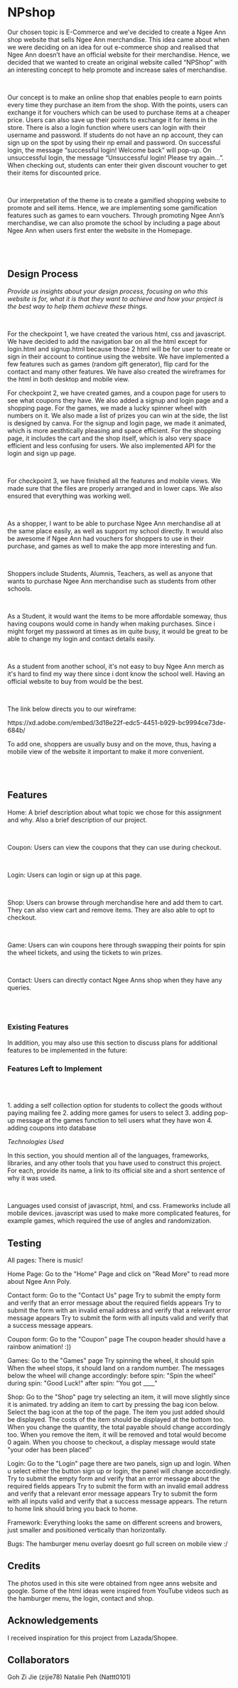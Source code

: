 # NPshop

<p>
Our chosen topic is E-Commerce and we’ve decided to create a Ngee Ann shop website that sells Ngee Ann merchandise. This idea came about when we were deciding on an idea for out e-commerce shop and realised that Ngee Ann doesn’t have an official website for their merchandise. Hence, we decided that we wanted to create an original website called “NPShop” with an interesting concept to help promote and increase sales of merchandise. </p>
<br>
<p>
Our concept is to make an online shop that enables people to earn points every time they purchase an item from the shop. With the points, users can exchange it for vouchers which can be used to purchase items at a cheaper price. Users can also save up their points to exchange it for items in the store.  There is also a login function where users can login with their username and password. If students do not have an np account, they can sign up on the spot by using their np email and password. On successful login, the message “successful login! Welcome back” will pop-up. On unsuccessful login, the message “Unsuccessful login! Please try again…”.  When checking out, students can enter their given discount voucher to get their items for discounted price.</p>

<br>
<p>
Our interpretation of the theme is to create a gamified shopping website to promote and sell items. Hence, we are implementing some gamification features such as games to earn vouchers. Through promoting Ngee Ann’s merchandise, we can also promote the school by including a page about Ngee Ann when users first enter the website in the Homepage.</p>
<br>
<br>


<h2>Design Process</h2>
<p><em>Provide us insights about your design process, focusing on who this website is for, what it is that they want to achieve and how your project is the best way to help them achieve these things.</em></p>
<br>
<p>
For the checkpoint 1, we have created the various html, css and javascript. We have decided to add the navigation bar on all the html except for login.html and signup.html because those 2 html will be for user to create or sign in their account to continue using the website. We have implemented a few features such as games (random gift generator), flip card for the contact and many other features. We have also created the wireframes for the html in both desktop and mobile view.</P
<br>
<p>
For checkpoint 2, we have created  games, and a coupon page for users to see what coupons they have. We also added a signup and login page and a shopping page. For the games, we made a lucky spinner wheel with numbers on it. We also made a list of prizes you can win at the side, the list is designed by canva. For the signup and login page, we made it animated, which is more aesthtically pleasing and space efficient. For the shopping page, it includes the cart and the shop itself, which is also very space efficient and less confusing for users. We also implemented API for the login and sign up page.</P>
<br>
<p>
For checkpoint 3, we have finished all the features and mobile views. We made sure that the files are properly arranged and in lower caps. We also ensured that everything was working well. </p>

<br>
<p>
As a shopper, I want to be able to purchase Ngee Ann merchandise all at the same place easily, as well as support my school directly. It would also be awesome if Ngee Ann had vouchers for shoppers to use in their purchase, and games as well to make the app more interesting and fun. </p>
<br>
<p>
Shoppers include Students, Alumnis, Teachers, as well as anyone that wants to purchase Ngee Ann merchandise such as students from other schools. </p>
<br>
<p>
As a Student, it would want the items to be more affordable someway, thus having coupons would come in handy when making purchases. Since i might forget my password at times as im quite busy, it would be great to be able to change my login and contact details easily.</p>

<br>
<p>
As a student from another school, it's not easy to buy Ngee Ann merch as it's hard to find my way there since i dont know the school well. Having an official website to buy from would be the best.</p>
<br>
<p>The link below directs you to our wireframe:</p>
https://xd.adobe.com/embed/3d18e22f-edc5-4451-b929-bc9994ce73de-684b/
<br>
<p>To add one, shoppers are usually busy and on the move, thus, having a mobile view of the website it important to make it more convenient.</p>

<br>
<br>

<h2>Features</h2>
<p>Home: A brief description about what topic we chose for this assignment and why. Also a brief description of our project.</p>
<br>
<p>Coupon: Users can view the coupons that they can use during checkout. </p>
<br>
<p>Login: Users can login or sign up at this page.</p>
<br>
<p>Shop: Users can browse through merchandise here and add them to cart. They can also view cart and remove items. They are also able to opt to checkout.</p>
<br>
<p>Game: Users can win coupons here through swapping their points for spin the wheel tickets, and using the tickets to win prizes.</p>
<br>
<p>Contact: Users can directly contact Ngee Anns shop when they have any queries.</p>
<br>
<br>

<h3>Existing Features</h3>
In addition, you may also use this section to discuss plans for additional features to be implemented in the future:

<h3>Features Left to Implement</h3>
<br>
<br>
<p>1. adding a self collection option for students to collect the goods without paying mailing fee
  2. adding more games for users to select
  3. adding pop-up message at the games function to tell users what they have won
  4. adding coupons into database
  <p>
    
 <p><em>Technologies Used</em></p>
<p>In this section, you should mention all of the languages, frameworks, libraries, and any other tools that you have used to construct this project. For each, provide its name, a link to its official site and a short sentence of why it was used.</p>
  <br>
<p> Languages used consist of javascript, html, and css. Frameworks include all mobile devices. javascript was used to make more complicated features, for example games, which required the use of angles and randomization.</p>


<h2>Testing</h2>

All pages:
There is music!

Home Page:
Go to the "Home" Page and click on "Read More" to read more about Ngee Ann Poly.

Contact form:
Go to the "Contact Us" page
Try to submit the empty form and verify that an error message about the required fields appears
Try to submit the form with an invalid email address and verify that a relevant error message appears
Try to submit the form with all inputs valid and verify that a success message appears.

Coupon form:
Go to the "Coupon" page
The coupon header should have a rainbow animation! :))

Games:
Go to the "Games" page
Try spinning the wheel, it should spin
When the wheel stops, it should land on a random number.
The messages below the wheel will change accordingly:
before spin: "Spin the wheel"
during spin: "Good Luck!"
after spin: "You got ____"

Shop:
Go to the "Shop" page
try selecting an item, it will move slightly since it is animated.
try adding an item to cart by pressing the bag icon below.
Select the bag icon at the top of the page.
The item you just added should be displayed.
The costs of the item should be displayed at the bottom too.
When you change the quantity, the total payable should change accordingly too.
When you remove the item, it will be removed and total would become 0 again.
When you choose to checkout, a display message would state "your oder has been placed"

Login:
Go to the "Login" page
there are two panels, sign up and login.
When u select either the button sign up or login, the panel will change accordingly.
Try to submit the empty form and verify that an error message about the required fields appears
Try to submit the form with an invalid email address and verify that a relevant error message appears
Try to submit the form with all inputs valid and verify that a success message appears.
The return to home link should bring you back to home.

Framework:
Everything looks the same on different screens and browers, just smaller and positioned vertically than horizontally.

Bugs:
The hamburger menu overlay doesnt go full screen on mobile view :/

<h2>Credits</h2>
The photos used in this site were obtained from ngee anns website and google. Some of the html ideas were inspired from YouTube videos such as the hamburger menu, the login, contact and shop. 

<h2>Acknowledgements</h2>
I received inspiration for this project from Lazada/Shopee.

<h2>Collaborators</h2>
Goh Zi Jie (zijie78)
Natalie Peh (Nattt0101)

